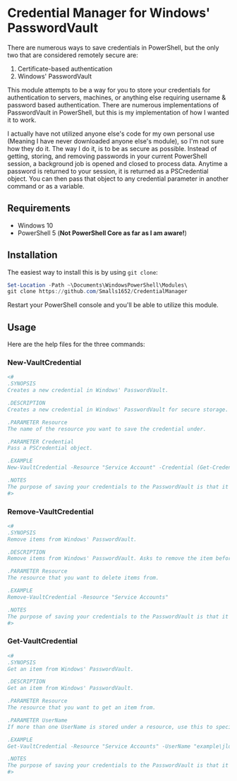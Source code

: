 # Credential Manager for Windows' PasswordVault

There are numerous ways to save credentials in PowerShell, but the only two that are considered remotely secure are:

1. Certificate-based authentication
2. Windows' PasswordVault

This module attempts to be a way for you to store your credentials for authentication to servers, machines, or anything else requiring username & password based authentication. There are numerous implementations of PasswordVault in PowerShell, but this is my implementation of how I wanted it to work.

I actually have not utilized anyone else's code for my own personal use (Meaning I have never downloaded anyone else's module), so I'm not sure how they do it. The way I do it, is to be as secure as possible. Instead of getting, storing, and removing passwords in your current PowerShell session, a background job is opened and closed to process data. Anytime a password is returned to your session, it is returned as a PSCredential object. You can then pass that object to any credential parameter in another command or as a variable.

## Requirements

* Windows 10
* PowerShell 5 (**Not PowerShell Core as far as I am aware!**)

## Installation

The easiest way to install this is by using `git clone`:

```powershell
Set-Location -Path ~\Documents\WindowsPowerShell\Modules\
git clone https://github.com/Smalls1652/CredentialManager
```
Restart your PowerShell console and you'll be able to utilize this module.

## Usage

Here are the help files for the three commands:

### New-VaultCredential

```powershell
<#
.SYNOPSIS
Creates a new credential in Windows' PasswordVault.

.DESCRIPTION
Creates a new credential in Windows' PasswordVault for secure storage.

.PARAMETER Resource
The name of the resource you want to save the credential under.

.PARAMETER Credential
Pass a PSCredential object.

.EXAMPLE
New-VaultCredential -Resource "Service Account" -Credential (Get-Credential)

.NOTES
The purpose of saving your credentials to the PasswordVault is that it's a more secure storage system compared to saving credentials to the local disk. Certificate-based authentication is still a more preferred method, but this is a secondary alternative.
#>
```

### Remove-VaultCredential

```powershell
<#
.SYNOPSIS
Remove items from Windows' PasswordVault.

.DESCRIPTION
Remove items from Windows' PasswordVault. Asks to remove the item before removal.

.PARAMETER Resource
The resource that you want to delete items from.

.EXAMPLE
Remove-VaultCredential -Resource "Service Accounts"

.NOTES
The purpose of saving your credentials to the PasswordVault is that it's a more secure storage system compared to saving credentials to the local disk. Certificate-based authentication is still a more preferred method, but this is a secondary alternative.
#>
```

### Get-VaultCredential

```powershell
<#
.SYNOPSIS
Get an item from Windows' PasswordVault.

.DESCRIPTION
Get an item from Windows' PasswordVault.

.PARAMETER Resource
The resource that you want to get an item from.

.PARAMETER UserName
If more than one UserName is stored under a resource, use this to specify a UserName.

.EXAMPLE
Get-VaultCredential -Resource "Service Accounts" -UserName "example\jldoe123"

.NOTES
The purpose of saving your credentials to the PasswordVault is that it's a more secure storage system compared to saving credentials to the local disk. Certificate-based authentication is still a more preferred method, but this is a secondary alternative.
#>
```